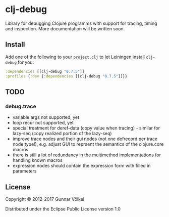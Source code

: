 # clj-debug

Library for debugging Clojure programms with support for tracing, timing and inspection. More documentation will be written soon.


## Install

Add one of the following to your ```project.clj``` to let Leiningen install ```clj-debug``` for you:

```clj
:dependencies [[clj-debug "0.7.5"]]
:profiles {:dev {:dependencies [[clj-debug "0.7.5"]]}}
```


## TODO

### debug.trace

* variable args not supported, yet
* loop recur not supported, yet
* special treatment for deref-data (copy value when tracing) - similar for lazy-seq (copy realized portion of the lazy-seq)
* improve trace nodes and their gui nodes (not one defrecord per trace node type!), e.g. adjust GUI to reprsent the semantics of the clojure.core macros
* there is still a lot of redundancy in the multimethod implementations for handling known macros
* expression nodes should contain the expression form with filled in parameters


## License

Copyright © 2012-2017 Gunnar Völkel

Distributed under the Eclipse Public License version 1.0
